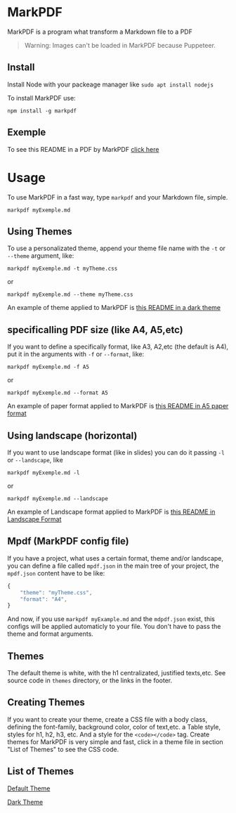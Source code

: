 # MarkPDF

MarkPDF is a program what transform a Markdown file to a PDF

> Warning: Images can't be loaded in MarkPDF because Puppeteer.

## Install

Install Node with your packeage manager like `sudo apt install nodejs`

To install MarkPDF use:

`npm install -g markpdf`

## Exemple

To see this README in a PDF by MarkPDF [click here](examples/README.pdf)

# Usage

To use MarkPDF in a fast way, type `markpdf` and your Markdown file, simple.

`markpdf myExemple.md`

## Using Themes

To use a personalizated theme, append your theme file name with the `-t` or `--theme` argument, like:

`markpdf myExemple.md -t myTheme.css`

or

`markpdf myExemple.md --theme myTheme.css`

An example of theme applied to MarkPDF is [this README in a dark theme](examples/dark.pdf)

## specificalling PDF size (like A4, A5,etc)

If you want to define a specifically format, like A3, A2,etc (the default is A4), put it in the arguments with `-f` or `--format`, like:

`markpdf myExemple.md -f A5`

or

`markpdf myExemple.md --format A5`

An example of paper format applied to MarkPDF is [this README in A5 paper format](examples/a5.pdf)

## Using landscape (horizontal)

If you want to use landscape format (like in slides) you can do it passing `-l` or `--landscape`, like

`markpdf myExemple.md -l`

or

`markpdf myExemple.md --landscape`

An example of Landscape format applied to MarkPDF is [this README in Landscape Format](examples/landscape.pdf)

## Mpdf (MarkPDF config file)

If you have a project, what uses a certain format, theme and/or landscape, you can define a file called `mpdf.json` in the main tree of your project, the `mpdf.json` content have to be like:

```js
{
    "theme": "myTheme.css",
    "format": "A4",
}
```

And now, if you use `markpdf myExample.md` and the `mdpdf.json` exist, this configs will be applied automaticly to your file. You don't have to pass the theme and format arguments.

## Themes

The default theme is white, with the h1 centralizated, justified texts,etc. See source code in `themes` directory, or the links in the footer.

## Creating Themes

If you want to create your theme, create a CSS file with a body class, defining the font-family, background color, color of text,etc. a Table style, styles for h1, h2, h3, etc. And a style for the `<code></code>` tag. Create themes for MarkPDF is very simple and fast, click in a theme file in section "List of Themes" to see the CSS code.

## List of Themes

[Default Theme](themes/default.css)

[Dark Theme](themes/dark.css)

